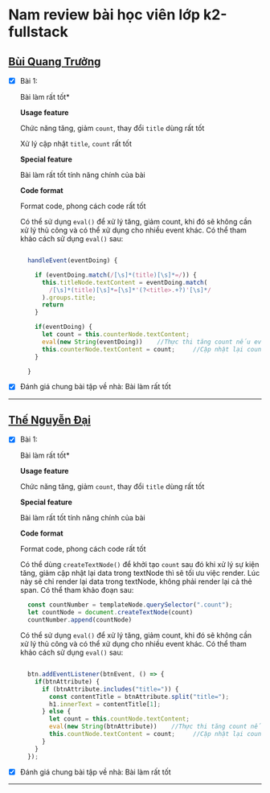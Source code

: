 # Nam review bài học viên lớp k2-fullstack

## [Bùi Quang Trưởng](https://okazakitruong.github.io/BQTruong-F8-K2-Offline/Day32/index.html)

- [x] Bài 1:

  Bài làm rất tốt\*

  **Usage feature**

  Chức năng tăng, giảm `count`, thay đổi `title` dùng rất tốt

  Xử lý cập nhật `title`, `count` rất tốt

  **Special feature**

  Bài làm rất tốt tính năng chính của bài

  **Code format**

  Format code, phong cách code rất tốt

  Có thể sử dụng `eval()` để xử lý tăng, giảm count, khi đó sẽ không cần xử lý thủ công và có thể xử dụng cho nhiều event khác. Có thể tham khảo cách sử dụng `eval()` sau:

  ```Javascript

    handleEvent(eventDoing) {

      if (eventDoing.match(/[\s]*(title)[\s]*=/)) {
        this.titleNode.textContent = eventDoing.match(
          /[\s]*(title)[\s]*=[\s]*'(?<title>.+?)'[\s]*/
        ).groups.title;
        return
      }

      if(eventDoing) {
        let count = this.counterNode.textContent;
        eval(new String(eventDoing))    //Thực thi tăng count nếu eventDoing = count++, ngược lại sẽ giảm count nếu eventDoing = count--
        this.counterNode.textContent = count;     //Cập nhật lại count
      }

    }
  ```

- [x] Đánh giá chung bài tập về nhà: Bài làm rất tốt

---

## [Thế Nguyễn Đại](https://github.com/daithehh04/fullstack/tree/main/day32)

- [x] Bài 1:

  Bài làm rất tốt\*

  **Usage feature**

  Chức năng tăng, giảm `count`, thay đổi `title` dùng rất tốt

  **Special feature**

  Bài làm rất tốt tính năng chính của bài

  **Code format**

  Format code, phong cách code rất tốt

  Có thể dùng `createTextNode()` để khởi tạo `count` sau đó khi xử lý sự kiện tăng, giảm cập nhật lại data trong textNode thì sẽ tối ưu việc render. Lúc này sẽ chỉ render lại data trong textNode, không phải render lại cả thẻ span. Có thể tham khảo đoạn sau:

  ```Javascript
    const countNumber = templateNode.querySelector(".count");
    let countNode = document.createTextNode(count)
    countNumber.append(countNode)

  ```

  Có thể sử dụng `eval()` để xử lý tăng, giảm count, khi đó sẽ không cần xử lý thủ công và có thể xử dụng cho nhiều event khác. Có thể tham khảo cách sử dụng `eval()` sau:

  ```Javascript

    btn.addEventListener(btnEvent, () => {
      if(btnAttribute) {
        if (btnAttribute.includes("title=")) {
          const contentTitle = btnAttribute.split("title=");
          h1.innerText = contentTitle[1];
        } else {
          let count = this.countNode.textContent;
          eval(new String(btnAttribute))    //Thực thi tăng count nếu btnAttribute = count++, ngược lại sẽ giảm count nếu btnAttribute = count--
          this.countNode.textContent = count;     //Cập nhật lại count
        }
      }
    });
  ```

- [x] Đánh giá chung bài tập về nhà: Bài làm rất tốt

---
